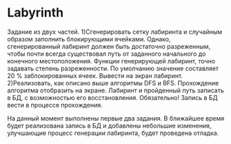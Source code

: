 # Labyrinth
Задание из двух частей.
1)Сгенерировать сетку лабиринта и случайным образом
заполнить блокирующими ячейками. Однако,
сгенерированный лабиринт должен быть достаточно
разреженным, чтобы почти всегда существовал путь от
заданного начального до конечного местоположения.
Функции генерирующей лабиринт, точно задавать степень
разреженности. По умолчанию значение составляет 20 %
заблокированных ячеек.
Вывести на экран лабиринт.
2)Реализовать, как описано выше алгоритмы DFS и BFS.
Прохождение алгоритма отобразить на экране.
Лабиринт и пройденный путь записать в БД, с
возможностью его восстановления. Обязательно! Запись в
БД вести в процессе прохождения.

На данный момент выполнены первые два задания. В ближайшее время будет реализована запись в БД и добавлены небольшие изменения, улучшающие процесс генерации лабиринта, будет проведена отладка.
